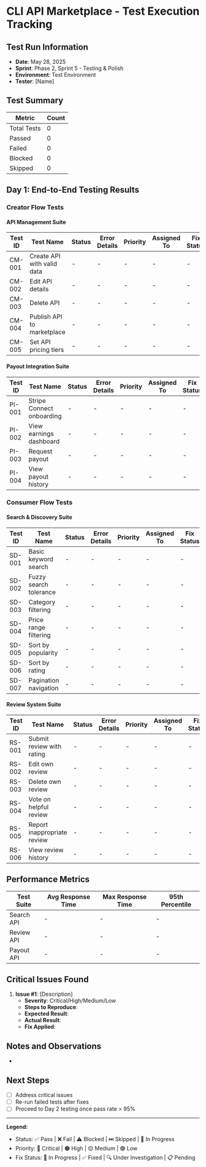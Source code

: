 # CLI API Marketplace - Test Execution Tracking

## Test Run Information
- **Date**: May 28, 2025
- **Sprint**: Phase 2, Sprint 5 - Testing & Polish
- **Environment**: Test Environment
- **Tester**: [Name]

## Test Summary
| Metric | Count |
|--------|-------|
| Total Tests | 0 |
| Passed | 0 |
| Failed | 0 |
| Blocked | 0 |
| Skipped | 0 |

## Day 1: End-to-End Testing Results

### Creator Flow Tests

#### API Management Suite
| Test ID | Test Name | Status | Error Details | Priority | Assigned To | Fix Status |
|---------|-----------|--------|---------------|----------|-------------|------------|
| CM-001 | Create API with valid data | - | - | - | - | - |
| CM-002 | Edit API details | - | - | - | - | - |
| CM-003 | Delete API | - | - | - | - | - |
| CM-004 | Publish API to marketplace | - | - | - | - | - |
| CM-005 | Set API pricing tiers | - | - | - | - | - |

#### Payout Integration Suite
| Test ID | Test Name | Status | Error Details | Priority | Assigned To | Fix Status |
|---------|-----------|--------|---------------|----------|-------------|------------|
| PI-001 | Stripe Connect onboarding | - | - | - | - | - |
| PI-002 | View earnings dashboard | - | - | - | - | - |
| PI-003 | Request payout | - | - | - | - | - |
| PI-004 | View payout history | - | - | - | - | - |

### Consumer Flow Tests

#### Search & Discovery Suite
| Test ID | Test Name | Status | Error Details | Priority | Assigned To | Fix Status |
|---------|-----------|--------|---------------|----------|-------------|------------|
| SD-001 | Basic keyword search | - | - | - | - | - |
| SD-002 | Fuzzy search tolerance | - | - | - | - | - |
| SD-003 | Category filtering | - | - | - | - | - |
| SD-004 | Price range filtering | - | - | - | - | - |
| SD-005 | Sort by popularity | - | - | - | - | - |
| SD-006 | Sort by rating | - | - | - | - | - |
| SD-007 | Pagination navigation | - | - | - | - | - |

#### Review System Suite
| Test ID | Test Name | Status | Error Details | Priority | Assigned To | Fix Status |
|---------|-----------|--------|---------------|----------|-------------|------------|
| RS-001 | Submit review with rating | - | - | - | - | - |
| RS-002 | Edit own review | - | - | - | - | - |
| RS-003 | Delete own review | - | - | - | - | - |
| RS-004 | Vote on helpful review | - | - | - | - | - |
| RS-005 | Report inappropriate review | - | - | - | - | - |
| RS-006 | View review history | - | - | - | - | - |

## Performance Metrics
| Test Suite | Avg Response Time | Max Response Time | 95th Percentile |
|------------|-------------------|-------------------|-----------------|
| Search API | - | - | - |
| Review API | - | - | - |
| Payout API | - | - | - |

## Critical Issues Found
1. **Issue #1**: [Description]
   - **Severity**: Critical/High/Medium/Low
   - **Steps to Reproduce**: 
   - **Expected Result**: 
   - **Actual Result**: 
   - **Fix Applied**: 

## Notes and Observations
- 

## Next Steps
- [ ] Address critical issues
- [ ] Re-run failed tests after fixes
- [ ] Proceed to Day 2 testing once pass rate > 95%

---

**Legend:**
- Status: ✅ Pass | ❌ Fail | ⚠️ Blocked | ⏭️ Skipped | 🔄 In Progress
- Priority: 🔴 Critical | 🟠 High | 🟡 Medium | 🟢 Low
- Fix Status: 🔧 In Progress | ✅ Fixed | 🔍 Under Investigation | 📋 Pending
